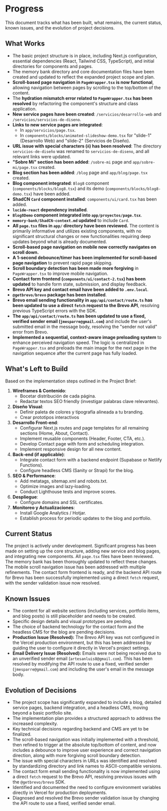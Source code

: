 # Progress

This document tracks what has been built, what remains, the current status, known issues, and the evolution of project decisions.

## What Works

- The basic project structure is in place, including Next.js configuration, essential dependencies (React, Tailwind CSS, TypeScript), and initial directories for components and pages.
- The memory bank directory and core documentation files have been created and updated to reflect the expanded project scope and plan.
- **Scroll-based page navigation in `PageWrapper.tsx` is now functional**, allowing navigation between pages by scrolling to the top/bottom of the content.
- The **hydration mismatch error related to `PageWrapper.tsx` has been resolved** by refactoring the component's structure and class application.
- **New service pages have been created**: `/servicios/desarrollo-web` and `/servicios/servicios-de-diseno`.
- **Links to new service pages are integrated**:
    - In `app/servicios/page.tsx`.
    - In `components/blocks/animated-slideshow-demo.tsx` for "slide-1" (Desarrollo Web) and "slide-2" (Servicios de Diseño).
- **URL issue with special characters (`ñ`) has been resolved**: The directory `servicios-de-diseño` was renamed to `servicios-de-diseno`, and all relevant links were updated.
- **"Sobre Mí" section has been added**: `/sobre-mi` page and `app/sobre-mi/page.tsx` created.
- **Blog section has been added**: `/blog` page and `app/blog/page.tsx` created.
- **Blog component integrated**: `Blog8` component (`components/blocks/blog8.tsx`) and its demo (`components/blocks/blog8-demo.tsx`) have been added.
- **ShadCN `Card` component installed**: `components/ui/card.tsx` has been added.
- **`lucide-react` dependency installed**.
- **`Blog8Demo` component integrated into `app/proyectos/page.tsx`**.
- **`memory-bank/ShadCN-context.md` updated** to include `Card`.
- **All `page.tsx` files in `app/` directory have been reviewed.** The content is primarily informative and utilizes existing components, with no significant structural changes or new functionalities requiring deep updates beyond what is already documented.
- **Scroll-based page navigation on mobile now correctly navigates on scroll down.**
- **A 1-second debounce/timer has been implemented for scroll-based page navigation** to prevent rapid page skipping.
- **Scroll boundary detection has been made more forgiving** in `PageWrapper.tsx` to improve mobile navigation.
- **Contact form frontend (`components/ui/contact-2.tsx`) has been updated** to handle form state, submission, and display feedback.
- **Brevo API key and contact email have been added to `.env.local`**.
- **`@getbrevo/brevo` package has been installed**.
- **Brevo email sending functionality in `app/api/contact/route.ts` has been updated to use a direct `fetch` request to the Brevo API**, resolving previous TypeScript errors with the SDK.
- **The `app/api/contact/route.ts` has been updated to use a fixed, verified sender email (`jmesparre@gmail.com`)** and include the user's submitted email in the message body, resolving the "sender not valid" error from Brevo.
- **Implemented a sequential, context-aware image preloading system** to enhance perceived navigation speed. The logic is centralized in `PageWrapper.tsx` and preloads the main image for the next page in the navigation sequence after the current page has fully loaded.

## What's Left to Build

Based on the implementation steps outlined in the Project Brief:

1.  **Wireframes & Contenido**:
    -   Bocetar distribución de cada página.
    -   Redactar textos SEO friendly (investigar palabras clave relevantes).
2.  **Diseño Visual**:
    -   Definir paleta de colores y tipografía alineada a tu branding.
    -   Crear prototipos interactivos
3.  **Desarrollo Front‑end**:
    -   Configurar Next.js routes and page templates for all remaining sections (Home, About, Contact).
    -   Implement reusable components (Header, Footer, CTA, etc.).
    -   Develop Contact page with form and scheduling integration.
    -   Implement responsive design for all new content.
4.  **Back‑end (if applicable)**:
    -   Integrate contact form with a backend endpoint (Supabase or Netlify Functions).
    -   Configure headless CMS (Sanity or Strapi) for the blog.
5.  **SEO & Performance**:
    -   Add metatags, sitemap.xml and robots.txt.
    -   Optimize images and lazy‑loading.
    -   Conduct Lighthouse tests and improve scores.
6.  **Despliegue**:
    -   Configure domains and SSL certificates.
7.  **Monitoreo y Actualizaciones**:
    -   Install Google Analytics / Hotjar.
    -   Establish process for periodic updates to the blog and portfolio.

## Current Status

The project is actively under development. Significant progress has been made on setting up the core structure, adding new service and blog pages, and integrating new components. All `page.tsx` files have been reviewed. The memory bank has been thoroughly updated to reflect these changes. The mobile scroll navigation issue has been addressed with multiple refinements. The contact form frontend is ready, and the backend API route for Brevo has been successfully implemented using a direct `fetch` request, with the sender validation issue now resolved.

## Known Issues

- The content for all website sections (including services, portfolio items, and blog posts) is still placeholder and needs to be created.
- Specific design details and visual prototypes are pending.
- The choice of backend technology for the contact form and the headless CMS for the blog are pending decisions.
- **Production Issue (Resolved):** The Brevo API key was not configured in the Vercel production environment, but this has been addressed by guiding the user to configure it directly in Vercel's project settings.
- **Email Delivery Issue (Resolved):** Emails were not being received due to an unverified sender email (`artesanluis8@gmail.com`). This has been resolved by modifying the API route to use a fixed, verified sender (`jmesparre@gmail.com`) and including the user's email in the message body.

## Evolution of Decisions

- The project scope has significantly expanded to include a blog, detailed service pages, backend integration, and a headless CMS, moving beyond a basic portfolio site.
- The implementation plan provides a structured approach to address the increased complexity.
- Key technical decisions regarding backend and CMS are yet to be finalized.
- The scroll-based navigation was initially implemented with a threshold, then refined to trigger at the absolute top/bottom of content, and now includes a debounce to improve user experience and correct navigation direction, along with more forgiving scroll boundary detection.
- The issue with special characters in URLs was identified and resolved by standardizing directory and link names to ASCII-compatible versions.
- The contact form email sending functionality is now implemented using a direct `fetch` request to the Brevo API, resolving previous issues with the `@getbrevo/brevo` SDK.
- Identified and documented the need to configure environment variables directly in Vercel for production deployments.
- Diagnosed and resolved the Brevo sender validation issue by changing the API route to use a fixed, verified sender email.
